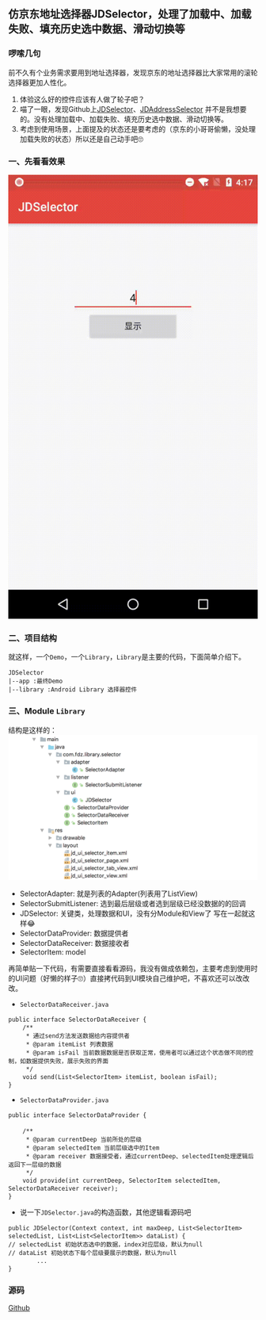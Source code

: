 ## 仿京东地址选择器JDSelector，处理了加载中、加载失败、填充历史选中数据、滑动切换等
### 啰嗦几句
前不久有个业务需求要用到地址选择器，发现京东的地址选择器比大家常用的滚轮选择器更加人性化。
1. 体验这么好的控件应该有人做了轮子吧？
2. 喵了一眼，发现Github上[JDSelector](https://github.com/dunwen/JDSelector)、[JDAddressSelector](https://github.com/chihane/JDAddressSelector) 并不是我想要的。没有处理加载中、加载失败、填充历史选中数据、滑动切换等。
3. 考虑到使用场景，上面提及的状态还是要考虑的（京东的小哥哥偷懒，没处理加载失败的状态）所以还是自己动手吧🙄
### 一、先看看效果
![](./image/demo.gif?imageMogr2/auto-orient/strip%7CimageView2/2/w/800)

### 二、项目结构
就这样，一个`Demo`，一个`Library`，`Library`是主要的代码，下面简单介绍下。

```
JDSelector
|--app :最终Demo
|--library :Android Library 选择器控件
```
### 三、Module `Library`

结构是这样的：
![library module](./image/module_library.png??imageMogr2/auto-orient/strip%7CimageView2/2/w/800)

- SelectorAdapter: 就是列表的Adapter(列表用了ListView)
- SelectorSubmitListener: 选到最后层级或者选到层级已经没数据的的回调
- JDSelector: 关键类，处理数据和UI，没有分Module和View了 写在一起就这样😂
- SelectorDataProvider: 数据提供者
- SelectorDataReceiver: 数据接收者
- SelectorItem: model

再简单贴一下代码，有需要直接看看源码，我没有做成依赖包，主要考虑到使用时的UI问题（好懒的样子🙄）直接拷代码到UI模块自己维护吧，不喜欢还可以改改改。

- `SelectorDataReceiver.java`

```
public interface SelectorDataReceiver {
    /**
     * 通过send方法发送数据给内容提供者
     * @param itemList 列表数据
     * @param isFail 当前数据数据是否获取正常，使用者可以通过这个状态做不同的控制，如数据提供失败，展示失败的界面
     */
    void send(List<SelectorItem> itemList, boolean isFail);
}
```

- `SelectorDataProvider.java`

```
public interface SelectorDataProvider {

    /**
     * @param currentDeep 当前所处的层级
     * @param selectedItem 当前层级选中的Item
     * @param receiver 数据接受者，通过currentDeep、selectedItem处理逻辑后返回下一层级的数据
     */
    void provide(int currentDeep, SelectorItem selectedItem, SelectorDataReceiver receiver);
}
```

- 说一下`JDSelector.java`的构造函数，其他逻辑看源码吧

```
public JDSelector(Context context, int maxDeep, List<SelectorItem> selectedList, List<List<SelectorItem>> dataList) {
// selectedList 初始状态选中的数据，index对应层级，默认为null
// dataList 初始状态下每个层级要展示的数据，默认为null
        ...
}
```

### 源码
[Github](https://github.com/fglfgl/JDSelector)



